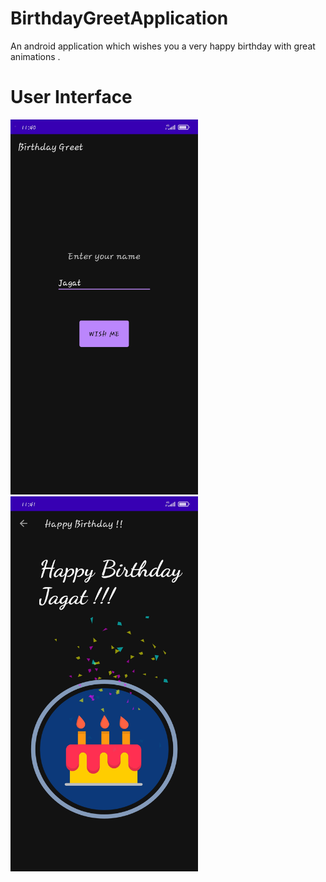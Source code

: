 # BirthdayGreetApplication
An android application which wishes you a very happy birthday with great animations .
# User Interface
<img src="images/Screenshot_2021-03-11-11-40-32-047_com.example.birthdaygreet.jpg" width=300 height= 600 >  <img src="images/Screenshot_2021-03-11-11-41-17-396_com.example.birthdaygreet.jpg" width=300 height= 600 >
